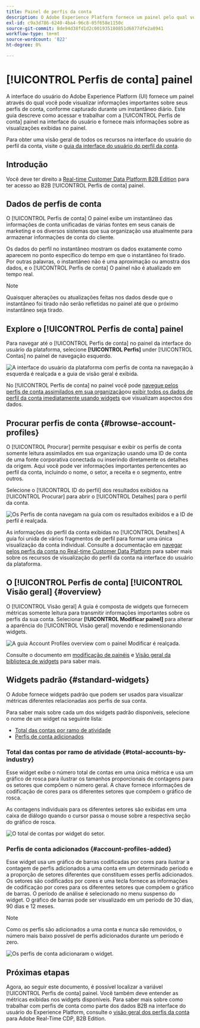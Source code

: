```yaml
---
title: Painel de perfis da conta
description: O Adobe Experience Platform fornece um painel pelo qual você pode visualizar informações importantes sobre os perfis da conta B2B de sua organização.
exl-id: c9a3d786-6240-4ba4-96c8-05f658e1150c
source-git-commit: 8de94d38fd1d2c001935180851d6877dfe2a8941
workflow-type: tm+mt
source-wordcount: '822'
ht-degree: 0%

---
```


# [!UICONTROL Perfis de conta] painel

A interface do usuário do Adobe Experience Platform (UI) fornece um painel através do qual você pode visualizar informações importantes sobre seus perfis de conta, conforme capturado durante um instantâneo diário. Este guia descreve como acessar e trabalhar com a [!UICONTROL Perfis de conta] painel na interface do usuário e fornece mais informações sobre as visualizações exibidas no painel.

Para obter uma visão geral de todos os recursos na interface do usuário do perfil da conta, visite o [guia da interface do usuário do perfil da conta](../../rtcdp/accounts/account-profile-ui-guide.md).

## Introdução

Você deve ter direito a [Real-time Customer Data Platform B2B Edition](../../rtcdp/b2b-overview.md) para ter acesso ao B2B [!UICONTROL Perfis de conta] painel.

## Dados de perfis de conta

O [!UICONTROL Perfis de conta] O painel exibe um instantâneo das informações de conta unificadas de várias fontes em seus canais de marketing e os diversos sistemas que sua organização usa atualmente para armazenar informações de conta do cliente.

Os dados do perfil no instantâneo mostram os dados exatamente como aparecem no ponto específico do tempo em que o instantâneo foi tirado. Por outras palavras, o instantâneo não é uma aproximação ou amostra dos dados, e o [!UICONTROL Perfis de conta] O painel não é atualizado em tempo real.

>[!NOTE]
>
>Quaisquer alterações ou atualizações feitas nos dados desde que o instantâneo foi tirado não serão refletidas no painel até que o próximo instantâneo seja tirado.

## Explore o [!UICONTROL Perfis de conta] painel

Para navegar até o [!UICONTROL Perfis de conta] no painel da interface do usuário da plataforma, selecione **[!UICONTROL Perfis]** under [!UICONTROL Contas] no painel de navegação esquerdo.

![A interface do usuário da plataforma com perfis de conta na navegação à esquerda é realçada e a guia de visão geral é exibida.](../images/account-profiles/account-profiles-dashboard.png)

No [!UICONTROL Perfis de conta] no painel você pode [navegue pelos perfis de conta assimilados em sua organização](#browse-account-profiles)ou [exibir todos os dados de perfil da conta imediatamente usando widgets](#standard-widgets) que visualizam aspectos dos dados.

## Procurar perfis de conta {#browse-account-profiles}

O [!UICONTROL Procurar] permite pesquisar e exibir os perfis de conta somente leitura assimilados em sua organização usando uma ID de conta de uma fonte corporativa conectada ou inserindo diretamente os detalhes da origem. Aqui você pode ver informações importantes pertencentes ao perfil da conta, incluindo o nome, o setor, a receita e o segmento, entre outros.

Selecione o [!UICONTROL ID do perfil] dos resultados exibidos na [!UICONTROL Procurar] para abrir o [!UICONTROL Detalhes] para o perfil da conta.

![Os Perfis de conta navegam na guia com os resultados exibidos e a ID de perfil é realçada.](../images/account-profiles/account-profiles-browse-tab.png)

As informações do perfil da conta exibidas no [!UICONTROL Detalhes] A guia foi unida de vários fragmentos de perfil para formar uma única visualização da conta individual. Consulte a documentação em [navegar pelos perfis da conta no Real-time Customer Data Platform](../../rtcdp/accounts/account-profile-ui-guide.md#browse-account-profiles) para saber mais sobre os recursos de visualização do perfil da conta na interface do usuário da plataforma.

## O [!UICONTROL Perfis de conta] [!UICONTROL Visão geral] {#overview}

O [!UICONTROL Visão geral] A guia é composta de widgets que fornecem métricas somente leitura para transmitir informações importantes sobre os perfis da sua conta. Selecionar **[!UICONTROL Modificar painel]** para alterar a aparência do [!UICONTROL Visão geral] movendo e redimensionando widgets.

![A guia Account Profiles overview com o painel Modificar é realçada.](../images/account-profiles/modify-dashboard.png)

Consulte o documento em [modificação de painéis](../customize/modify.md) e [Visão geral da biblioteca de widgets](../customize/widget-library.md) para saber mais.

## Widgets padrão {#standard-widgets}

O Adobe fornece widgets padrão que podem ser usados para visualizar métricas diferentes relacionadas aos perfis de sua conta.

Para saber mais sobre cada um dos widgets padrão disponíveis, selecione o nome de um widget na seguinte lista:

* [Total das contas por ramo de atividade](#total-accounts-by-industry)
* [Perfis de conta adicionados](#account-profiles-added)

### Total das contas por ramo de atividade {#total-accounts-by-industry}

Esse widget exibe o número total de contas em uma única métrica e usa um gráfico de rosca para ilustrar os tamanhos proporcionais de contagens para os setores que compõem o número geral. A chave fornece informações de codificação de cores para os diferentes setores que compõem o gráfico de rosca.

As contagens individuais para os diferentes setores são exibidas em uma caixa de diálogo quando o cursor passa o mouse sobre a respectiva seção do gráfico de rosca.

![O total de contas por widget do setor.](../images/account-profiles/total-accounts-by-industry-widget.png)

### Perfis de conta adicionados {#account-profiles-added}

Esse widget usa um gráfico de barras codificadas por cores para ilustrar a contagem de perfis adicionados a uma conta em um determinado período e a proporção de setores diferentes que constituem esses perfis adicionados. Os setores são codificados por cores e uma tecla fornece as informações de codificação por cores para os diferentes setores que compõem o gráfico de barras. O período de análise é selecionado no menu suspenso do widget. O gráfico de barras pode ser visualizado em um período de 30 dias, 90 dias e 12 meses.

>[!NOTE]
>
>Como os perfis são adicionados a uma conta e nunca são removidos, o número mais baixo possível de perfis adicionados durante um período é zero.

![Os perfis de conta adicionaram o widget.](../images/account-profiles/accounts-profiles-added-widget.png)

## Próximas etapas

Agora, ao seguir este documento, é possível localizar a variável [!UICONTROL Perfis de conta] painel. Você também deve entender as métricas exibidas nos widgets disponíveis. Para saber mais sobre como trabalhar com perfis de conta como parte dos dados B2B na interface do usuário do Experience Platform, consulte o [visão geral dos perfis da conta](../../rtcdp/accounts/account-profile-overview.md) para Adobe Real-Time CDP, B2B Edition.
